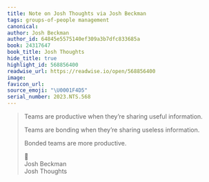 ```yaml
---
title: Note on Josh Thoughts via Josh Beckman
tags: groups-of-people management
canonical:
author: Josh Beckman
author_id: 64845e5575140ef309a3b7dfc833685a
book: 24317647
book_title: Josh Thoughts
hide_title: true
highlight_id: 568856400
readwise_url: https://readwise.io/open/568856400
image:
favicon_url:
source_emoji: "\U0001F4D5"
serial_number: 2023.NTS.568
---
```

> Teams are productive when they’re sharing useful information.
> 
> Teams are bonding when they’re sharing useless information.
> 
> Bonded teams are more productive.
> <div class="quoteback-footer"><div class="quoteback-avatar"><span class="mini-emoji"> 📕</span></div><div class="quoteback-metadata"><div class="metadata-inner"><span style="display:none">FROM:</span><div aria-label="Josh Beckman" class="quoteback-author"> Josh Beckman</div><div aria-label="Josh Thoughts" class="quoteback-title"> Josh Thoughts</div></div></div></div>